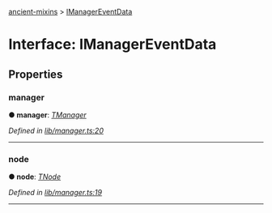 [ancient-mixins](../README.md) > [IManagerEventData](../interfaces/imanagereventdata.md)



# Interface: IManagerEventData


## Properties
<a id="manager"></a>

###  manager

**●  manager**:  *[TManager](../#tmanager)* 

*Defined in [lib/manager.ts:20](https://github.com/AncientSouls/Mixins/blob/81023d2/src/lib/manager.ts#L20)*





___

<a id="node"></a>

###  node

**●  node**:  *[TNode](../#tnode)* 

*Defined in [lib/manager.ts:19](https://github.com/AncientSouls/Mixins/blob/81023d2/src/lib/manager.ts#L19)*





___


